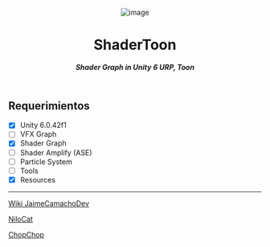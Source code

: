 <header>
      
![image](https://github.com/user-attachments/assets/27584a89-8e50-4057-8e75-c122244521c1)


# **ShaderToon**
_**Shader Graph in Unity 6 URP, Toon**_


</header>

## Requerimientos

- [x] Unity 6.0.42f1
- [ ] VFX Graph
- [x] Shader Graph
- [ ] Shader Amplify (ASE)
- [ ] Particle System
- [ ] Tools
- [X] Resources
      
<footer>

---

[Wiki JaimeCamachoDev](https://jaimecamachodev.github.io)

[NiloCat](https://github.com/ColinLeung-NiloCat/UnityURPToonLitShaderExample)

[ChopChop](https://github.com/UnityTechnologies/open-project-1.git)

</footer>
